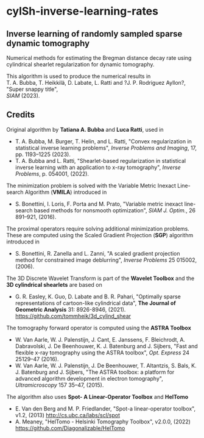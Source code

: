 # cylSh-inverse-learning-rates

## Inverse learning of randomly sampled sparse dynamic tomography
Numerical methods for estimating the Bregman distance decay rate using cylindrical shearlet regularization for dynamic tomography.

This algorithm is used to produce the numerical results in  
T. A. Bubba, T. Heikkilä, D. Labate, L. Ratti and ?J. P. Rodriguez Ayllon?,  
"Super snappy title",  
_SIAM_ (2023). 

## Credits

Original algorithm by **Tatiana A. Bubba** and **Luca Ratti**, used in  
- T. A. Bubba, M. Burger, T. Helin, and L. Ratti, "Convex regularization in statistical inverse learning problems", _Inverse Problems and Imaging_, 17, pp. 1193–1225 (2023).  
- T. A. Bubba and L. Ratti, "Shearlet-based regularization in statistical inverse learning with an application to x-ray tomography", 
_Inverse Problems_, p. 054001, (2022).

The minimization problem is solved with the Variable Metric Inexact Line-search Algorithm (**VMILA**) introduced in  
- S. Bonettini, I. Loris, F. Porta and M. Prato, "Variable metric inexact line-search based methods for nonsmooth optimization", _SIAM J. Optim._, 26 891–921, (2016).

The proximal operators require solving additional minimization problems. These are computed using the Scaled Gradient Projection (**SGP**) algorithm introduced in  
- S. Bonettini, R. Zanella and L. Zanni, "A scaled gradient projection method for constrained image deblurring", 
_Inverse Problems_ 25 015002, (2006).

The 3D Discrete Wavelet Transform is part of the **Wavelet Toolbox** and the **3D cylindrical shearlets** are based on
- G. R. Easley, K. Guo, D. Labate and B. R. Pahari, "Optimally sparse representations of cartoon-like cylindrical data", 
__The Journal of Geometric Analysis__ 31: 8926-8946, (2021).  
https://github.com/tommheik/3d_cylind_shear

The tomography forward operator is computed using the **ASTRA Toolbox** 
- W. Van Aarle, W. J. Palenstijn, J. Cant, E. Janssens, F. Bleichrodt, A. Dabravolski, J. De Beenhouwer,
K. J. Batenburg and J. Sijbers, "Fast and flexible x-ray tomography using the ASTRA toolbox", 
_Opt. Express_ 24 25129–47 (2016).
- W. Van Aarle, W. J. Palenstijn, J. De Beenhouwer, T. Altantzis, S. Bals, K. J. Batenburg and J. Sijbers, "The ASTRA toolbox: a platform for advanced algorithm development in electron tomography", _Ultramicroscopy_ 157 35–47, (2015).

The algorithm also uses **Spot- A Linear-Operator Toolbox** and **HelTomo**
- E. Van den Berg and M. P. Friedlander, "Spot-a linear-operator toolbox", v1.2, (2013) http://cs.ubc.ca/labs/scl/spot
- A. Meaney, "HelTomo - Helsinki Tomography Toolbox", v2.0.0, (2022) https://github.com/Diagonalizable/HelTomo